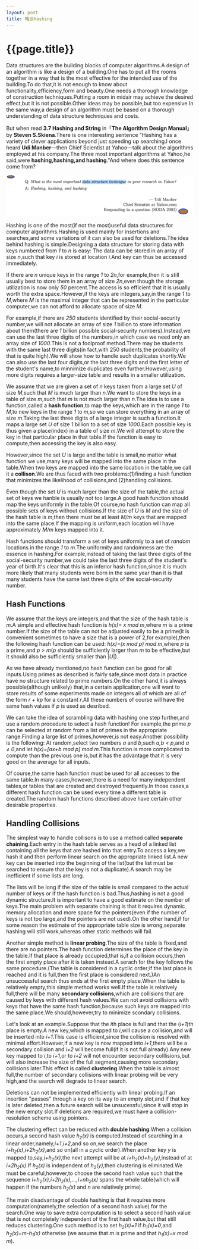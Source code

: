 ```yaml
---
layout: post
title: 略谈Hashing
---
```

{{page.title}}
===============================

Data structures are the building blocks of computer algorithms.A design of an algorithm is like a design of a building.One has to put all the rooms together in a way that is the most effective for the intended use of the building.To do that,it is not enough to know about functionality,efficiency,form and beauty.One needs a thorough knowledge of construction techniques.Putting a room in midair may achieve the desired effect,but it is not possible.Other ideas may be possible,but too expensive.In the same way,a design of an algorithm must be based on a thorough understanding of data structure techniques and costs.

But when read **3.7 Hashing and String** in「**The Algorithm Design Manual**」by **Steven S.Skiena**.There is one interesting sentence "Hashing has a variety of clever applications beyond just speeding up searching.I once heard **Udi Manber**—then Chief Scientist at Yahoo—talk about the algorithms employed at his company.The three most important algorithms at Yahoo,he said,were **hashing,hashing,and hashing**."And where does this sentence come from?

<img src="/images/posts/2019-08-15/hashing_by_Udi_Manber.png">

Hashing is one of the most(if not the most)useful data structures for computer algorithms.Hashing is used mainly for insertions and searches,and some variations of it can also be used for deletions.The idea behind hashing is simple.Designing a data structure for storing data with keys numbered from *1* to *n* is easy: The data can be stored in an array of size *n*,such that key *i* is stored at location *i*.And key can thus be accessed immediately.

If there are *n* unique keys in the range *1* to *2n*,for example,then it is still usually best to store them in an array of size *2n*,even though the storage utilization is now only *50* percent.The access is so efficient that it is usually worth the extra space.However,if the keys are integers,say,in the range *1* to *M*,where *M* is the maximal integer that can be represented in the particular computer,we can not afford to allocate space of size *M*.

For example,if there are *250* students identified by their social-security number,we will not allocate an array of size *1* billion to store information about them(there are *1* billion possible social-security numbers).Instead,we can use the last three digits of the numbers,in which case we need only an array size of *1000*.This is not a foolproof method.There may be students with the same last three digits(in fact,with 250 students,the probability of that is quite high).We will show how to handle such duplicates shortly.We can also use the last four digits,or the last three digits and the first letter of the student's name,to minnimize duplicates even further.However,using more digits requires a larger-size table and results in a smaller utilization.

We assume that we are given a set of *n* keys taken from a large set *U* of size *M*,such that *M* is much larger than *n*.We want to store the keys in a table of size *m*,such that *m* is not much larger than *n*.The idea is to use a function,called a **hash function**,to map the keys,which are in the range *1* to *M*,to new keys in the range *1* to *m*,so we can store everything in an array of size *m*.Taking the last three digits of a large integer is such a function.It maps a large set *U* of size 1 billion to a set of size *1000*.Each possible key is thus given a place(index) in a table of size *m*.We will attempt to store the key in that particular place in that table.If the function is easy to compute,then accessing the key is also easy.

However,since the set *U* is large and the table is small,no matter what function we use,many keys will be mapped into the same place in the table.When two keys are mapped into the same location in the table,we call it a **collison**.We are thus faced with two problems:(1)finding a hash function that minimizes the likelihood of collisions,and (2)handling collisions.

Even though the set *U* is much larger than the size of the table,the actual set of keys we hanble is usually not too large.A good hash function should map the keys uniformly in the table.Of course,no hash function can map all possible sets of keys without collisions.If the size of *U* is *M* and the size of the hash table is *m*,then there must be at least *M/m* keys that are mapped into the same place.If the mapping is uniform,each location will have approximately *M/m* keys mapped into it.

Hash functions should transform a set of keys uniformly to a set of *random* locations in the range *1* to *m*.The uniformity and randomness are the essence in hashing.For example,instead of taking the last three digits of the social-security number,we could take the last three digits of the student's year of birth.It's clear that this is an inferior hash function,since it is much more likely that many students were born in the same year than it is that many students have the same last three digits of the social-security number.

## Hash Functions
We assume that the keys are integers,and that the size of the hash table is *m*.A simple and effective hash function is *h(x)= x mod m*,where *m* is a prime number.If the size of the table can not be adjusted easily to be a prime(it is convenient sometimes to have a size that is a power of 2,for example),then the following hash function can be used: *h(x)=(x mod p) mod m*,where *p* is a prime,and *p > m*(*p* should be sufficiently larger than *m* to be effective,but it should also be sufficiently smaller than |*U*|).

As we have already mentioned,no hash function can be good for all inputs.Using primes as described is fairly safe,since most data in practice have no structure related to prime numbers.On the other hand,it is always possible(although unlikely) that,in a certain application,one will want to store results of some experiments made on integers all of which are all of the form *r + kp* for a constant *r*.All these numbers of course will have the same hash values if *p* is used as desribed.

We can take the idea of scrambling data with hashing one step further,and use a random procedure to select a hash function! For example,the prime *p* can be selected at random from a list of primes in the appropriate range.Finding a large list of primes,however,is not easy.Another possibility is the following: At random,select two numbers *a* and *b*,such *a,b < p*,and *a ≠ 0*,and let *h(x)=[ax+b mod p] mod m*.This function is more complicated to compute than the previous one is,but it has the advantage that it is very good on the average for all inputs.

Of course,the same hash function must be used for all accesses to the same table.In many cases,however,there is a need for many independent tables,or tables that are created and destroyed frequently.In those cases,a different hash function can be used every time a different table is created.The random hash functions described above have certain other desirable properties.

## Handling Collisions
The simplest way to handle collisons is to use a method called **separate chaining**.Each entry in the hash table serves as a head of a linked list containing all the keys that are hashed into that entry.To access a key,we hash it and then perform linear search on the appropriate linked list.A new key can be inserted into the beginning of the list(but the list must be searched to ensure that the key is not a duplicate).A search may be inefficient if some lists are long.

The lists will be long if the size of the table is small compared to the actual number of keys or if the hash function is bad.Thus,hashing is not a good dynamic structure.It is important to have a good estimate on the number of keys.The main problem with separate chaining is that it requires dynamic memory allocation and more space for the pointers(even if the number of keys is not too large,and the pointers are not used).On the other hand,if for some reason the estimate of the appropriate table size is wrong,separate hashing will still work,whereas other static methods will fail.

Another simple method is **linear probing**.The size of the table is fixed,and there are no pointers.The hash function determines the place of the key in the table.If that place is already occupied,that is,if a collision occurs,then the first empty place after it is taken instead.A serach for the key follows the same procedure.(The table is considered in a cyclic order;if the last place is reached and it is full,then the first place is considered next.)An unsuccessful search thus ends at the first empty place.When the table is relatively empty,this simple method works well.If the table is relatively full,there will be many **secondary collisions**,which are collisions that are caused by keys with different hash values.We can not avoid collisions with keys that have the same hash function,because such keys are mapped into the same place.We should,however,try to minimize scondary collisions.

Let's look at an example.Suppose that the *i*th place is full and that the (*i+1*)th place is empty.A new key,which is mapped to *i*,will cause a collision,and will be inserted into *i+1*.This case is efficient,since the collision is resolved with minimal effort.However,if a new key is now mapped into *i+1*,there will be a secondary collision and *i+2* will become full(if it is not full already).Any new key mapped to *i*,to *i+1*,or to *i+2* will not encounter secondary colllisions,but will also increase the size of the full segment,causing more secondary collisions later.This effect is called **clustering**.When the table is almost full,the number of secondary collisions with linear probing will be very high,and the search will degrade to linear search.

Deletions can not be implemented efficiently with linear probing.If an insertion "passes" through a key on its way to an empty slot,and if that key is later deleted,then a future search will be unsucessful,since it will stop in the new empty slot.If deletions are required,we must have a collision-resolution scheme using pointers.

The clustering effect can be reduced with **double hashing**.When a collision occurs,a second hash value *h<sub>2</sub>(x)* is computed.Instead of searching in a linear order,namely,*i+1*,*i+2*,and so on,we search the place *i+h<sub>2</sub>(x)*,*i+2h<sub>2</sub>(x)*,and so on(all in a cyclic order).When another key *y* is mapped to,say,*i+h<sub>2</sub>(x)*,the next attempt will be at *i+h<sub>2</sub>(x)+h<sub>2</sub>(y)*,instead of at *i+2h<sub>2</sub>(x)*.If *h<sub>2</sub>(x)* is independent of *h<sub>2</sub>(y)*,then clustering is eliminated.We must be careful,however,to choose the second hash value such that the sequence *i+h<sub>2</sub>(x),i+2h<sub>2</sub>(x),...,i+nh<sub>2</sub>(x)* spans the whole table(which will happen if the numbers *h<sub>2</sub>(x)* and *n* are relatively prime).

The main disadvantage of double hashing is that it requires more computation(namely,the selection of a second hash value) for the search.One way to save extra computation is to select a second hash value that is not completely independent of the first hash value,but that still reduces clustering.One such method is to set *h<sub>2</sub>(x)=1* if *h<sub>1</sub>(x)=0*,and *h<sub>2</sub>(x)=m-h<sub>1</sub>(x)* otherwise (we assume that *m* is prime and that *h<sub>1</sub>(x)=x mod m*).

